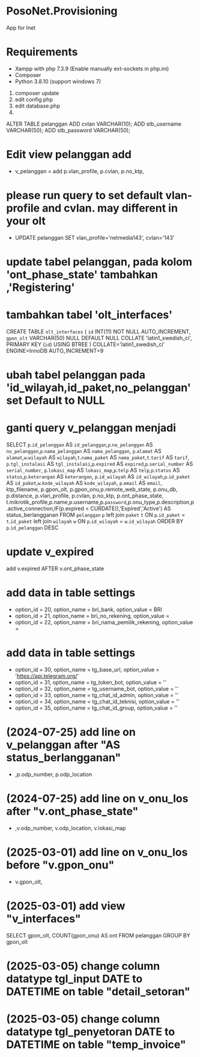 # PosoNet.Provisioning
 App for Inet
# Requirements
- Xampp with php 7.3.9 (Enable manually ext-sockets in php.ini)
- Composer
- Python 3.8.10 (support windows 7)

 1. composer update
 2. edit config.php
 3. edit database.php
 4. 

ALTER TABLE pelanggan
ADD cvlan VARCHAR(10);
ADD stb_username VARCHAR(50);
ADD stb_password VARCHAR(50);

# Edit view pelanggan add
- v_pelanggan = add p.vlan_profile, p.cvlan, p.no_ktp,

# please run query to set default vlan-profile and cvlan. may different in your olt
- UPDATE pelanggan SET vlan_profile='netmedia143', cvlan='143'

# update tabel pelanggan, pada kolom 'ont_phase_state' tambahkan ,'Registering'

# tambahkan tabel 'olt_interfaces'
CREATE TABLE `olt_interfaces` (
	`id` INT(11) NOT NULL AUTO_INCREMENT,
	`gpon_olt` VARCHAR(50) NULL DEFAULT NULL COLLATE 'latin1_swedish_ci',
	PRIMARY KEY (`id`) USING BTREE
)
COLLATE='latin1_swedish_ci'
ENGINE=InnoDB
AUTO_INCREMENT=9

# ubah tabel pelanggan pada 'id_wilayah,id_paket,no_pelanggan' set Default to NULL

# ganti query v_pelanggan menjadi
SELECT `p`.`id_pelanggan` AS `id_pelanggan`,`p`.`no_pelanggan` AS `no_pelanggan`,`p`.`nama_pelanggan` AS `nama_pelanggan`,
`p`.`alamat` AS `alamat`,`w`.`wilayah` AS `wilayah`,`t`.`nama_paket` AS `nama_paket`,`t`.`tarif` AS `tarif`,
`p`.`tgl_instalasi` AS `tgl_instalasi`,`p`.`expired` AS `expired`,`p`.`serial_number` AS `serial_number`,
`p`.`lokasi_map` AS `lokasi_map`,`p`.`telp` AS `telp`,`p`.`status` AS `status`,`p`.`keterangan` AS `keterangan`,
`p`.`id_wilayah` AS `id_wilayah`,`p`.`id_paket` AS `id_paket`,`w`.`kode_wilayah` AS `kode_wilayah`,
`p`.`email` AS `email`, ktp_filename, p.gpon_olt, p.gpon_onu,p.remote_web_state, p.onu_db, p.distance, p.vlan_profile, p.cvlan, p.no_ktp,
p.ont_phase_state, t.mikrotik_profile,p.name,p.username,p.`password`,p.onu_type,p.description,p.active_connection,IF(p.expired < CURDATE(),'Expired','Active') AS status_berlangganan
FROM `pelanggan` `p` 
left join `paket` `t` 
ON `p`.`id_paket` = `t`.`id_paket` 
left join `wilayah` `w`
ON `p`.`id_wilayah` = `w`.`id_wilayah` 
ORDER BY `p`.`id_pelanggan` DESC 

# update v_expired
add v.expired AFTER v.ont_phase_state

# add data in table settings
- option_id = 20, option_name = bri_bank, option_value = BRI
- option_id = 21, option_name = bri_no_rekening, option_value = 
- option_id = 22, option_name = bri_nama_pemilik_rekening, option_value = 

# add data in table settings
- option_id = 30, option_name = tg_base_url, option_value = 'https://api.telegram.org/'
- option_id = 31, option_name = tg_token_bot, option_value = ''
- option_id = 32, option_name = tg_username_bot, option_value = ''
- option_id = 33, option_name = tg_chat_id_admin, option_value = ''
- option_id = 34, option_name = tg_chat_id_teknisi, option_value = ''
- option_id = 35, option_name = tg_chat_id_group, option_value = ''


# (2024-07-25) add line on v_pelanggan after "AS status_berlangganan"
- ,p.odp_number, p.odp_location

# (2024-07-25) add line on v_onu_los after "v.ont_phase_state"
- ,v.odp_number, v.odp_location, v.lokasi_map

# (2025-03-01) add line on v_onu_los before "v.gpon_onu"
- v.gpon_olt,

# (2025-03-01) add view "v_interfaces"
SELECT gpon_olt, COUNT(gpon_onu) AS ont 
FROM pelanggan 
GROUP BY gpon_olt 

# (2025-03-05) change column datatype tgl_input DATE to DATETIME on table "detail_setoran"
# (2025-03-05) change column datatype tgl_penyetoran DATE to DATETIME on table "temp_invoice"

